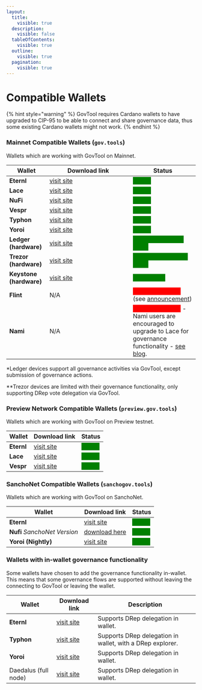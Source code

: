 ```yaml
---
layout:
  title:
    visible: true
  description:
    visible: false
  tableOfContents:
    visible: true
  outline:
    visible: true
  pagination:
    visible: true
---
```


# Compatible Wallets

{% hint style="warning" %}
GovTool requires Cardano wallets to have upgraded to CIP-95 to be able to connect and share governance data, thus some existing Cardano wallets might not work.
{% endhint %}

### Mainnet Compatible Wallets (`gov.tools`)

Wallets which are working with GovTool on Mainnet.

<table><thead><tr><th>Wallet</th><th width="206">Download link</th><th>Status</th></tr></thead><tbody><tr><td><strong>Eternl</strong></td><td><a href="https://chromewebstore.google.com/detail/eternl/kmhcihpebfmpgmihbkipmjlmmioameka">visit site</a></td><td><mark style="color:green;background-color:green;">Online</mark></td></tr><tr><td><strong>Lace</strong></td><td><a href="https://chromewebstore.google.com/detail/lace/gafhhkghbfjjkeiendhlofajokpaflmk">visit site</a></td><td><mark style="color:green;background-color:green;">Online</mark></td></tr><tr><td><strong>NuFi</strong></td><td><a href="https://chromewebstore.google.com/detail/nufi/gpnihlnnodeiiaakbikldcihojploeca">visit site</a></td><td><mark style="color:green;background-color:green;">Online</mark></td></tr><tr><td><strong>Vespr</strong></td><td><a href="https://vespr.xyz/">visit site</a></td><td><mark style="color:green;background-color:green;">Online</mark> </td></tr><tr><td><strong>Typhon</strong></td><td><a href="https://chromewebstore.google.com/detail/typhon-wallet/kfdniefadaanbjodldohaedphafoffoh">visit site</a></td><td><mark style="color:green;background-color:green;">Online</mark></td></tr><tr><td><strong>Yoroi</strong></td><td><a href="https://chromewebstore.google.com/detail/yoroi/ffnbelfdoeiohenkjibnmadjiehjhajb">visit site</a></td><td><mark style="color:green;background-color:green;">Online</mark></td></tr><tr><td><strong>Ledger (hardware)</strong></td><td><a href="https://www.ledger.com/">visit site</a></td><td><mark style="color:green;background-color:green;">Compatible <strong>*(see note)</strong></mark></td></tr><tr><td><strong>Trezor (hardware)</strong></td><td><a href="https://trezor.io/">visit site</a></td><td><mark style="color:green;background-color:green;">Compatible <strong>**(see note)</strong></mark></td></tr><tr><td><strong>Keystone (hardware)</strong></td><td><a href="https://keyst.one/">visit site</a></td><td><mark style="color:green;background-color:green;">Compatible</mark></td></tr><tr><td><strong>Flint</strong></td><td>N/A</td><td><mark style="color:red;background-color:red;">Will not progress</mark> (see <a href="https://x.com/FlintWallet/status/1828184961960308832?t=0eIBBMnAY5feMTOlojFlSg&#x26;s=19">announcement</a>)</td></tr><tr><td><strong>Nami</strong></td><td>N/A</td><td><mark style="color:red;background-color:red;">Will not progress</mark> - Nami users are encouraged to upgrade to Lace for governance functionality - <a href="https://www.lace.io/blog/a-guide-to-laces-new-nami-mode">see blog</a>.</td></tr></tbody></table>

\*Ledger devices support all governance activities via GovTool, except submission of governance actions.

\*\*Trezor devices are limited with their governance functionality, only supporting DRep vote delegation via GovTool.

### Preview Network Compatible Wallets (`preview.gov.tools`)

Wallets which are working with GovTool on Preview testnet.

| Wallet     | Download link                                                                                  | Status                                                           |
| ---------- | ---------------------------------------------------------------------------------------------- | ---------------------------------------------------------------- |
| **Eternl** | [visit site](https://chromewebstore.google.com/detail/eternl/kmhcihpebfmpgmihbkipmjlmmioameka) | <mark style="color:green;background-color:green;">Online</mark>  |
| **Lace**   | [visit site](https://chromewebstore.google.com/detail/lace/gafhhkghbfjjkeiendhlofajokpaflmk)   | <mark style="color:green;background-color:green;">Online</mark>  |
| **Vespr**  | [visit site](https://vespr.xyz/)                                                               | <mark style="color:green;background-color:green;">Online</mark>  |

### SanchoNet Compatible Wallets (`sanchogov.tools`)

Wallets which are working with GovTool  on SanchoNet.

| Wallet                       | Download link                                                                                                  | Status                                                          |
| ---------------------------- | -------------------------------------------------------------------------------------------------------------- | --------------------------------------------------------------- |
| **Eternl**                   | [visit site](https://chromewebstore.google.com/detail/eternl/kmhcihpebfmpgmihbkipmjlmmioameka)                 | <mark style="color:green;background-color:green;">Online</mark> |
| **Nufi** _SanchoNet Version_ | [download here](https://assets.nu.fi/extension/sanchonet/nufi-cwe-sanchonet-latest.zip)                        | <mark style="color:green;background-color:green;">Online</mark> |
| **Yoroi (Nightly)**          | [visit site](https://chrome.google.com/webstore/detail/yoroi-nightly/poonlenmfdfbjfeeballhiibknlknepo/related) | <mark style="color:green;background-color:green;">Online</mark> |

### Wallets with in-wallet governance functionality

Some wallets have chosen to add the governance functionality in-wallet. This means that some governance flows are supported without leaving the connecting to GovTool or leaving the wallet.

| Wallet               | Download link                                                                                         | Description                                               |
| -------------------- | ----------------------------------------------------------------------------------------------------- | --------------------------------------------------------- |
| **Eternl**           | [visit site](https://chromewebstore.google.com/detail/eternl/kmhcihpebfmpgmihbkipmjlmmioameka)        | Supports DRep delegation in wallet.                       |
| **Typhon**           | [visit site](https://chromewebstore.google.com/detail/typhon-wallet/kfdniefadaanbjodldohaedphafoffoh) | Supports DRep delegation in wallet, with a DRep explorer. |
| **Yoroi**            | [visit site](https://chromewebstore.google.com/detail/yoroi/ffnbelfdoeiohenkjibnmadjiehjhajb)         | Supports DRep delegation in wallet.                       |
| Daedalus (full node) | [visit site](https://daedaluswallet.io/)                                                              | Supports DRep delegation in wallet.                       |
